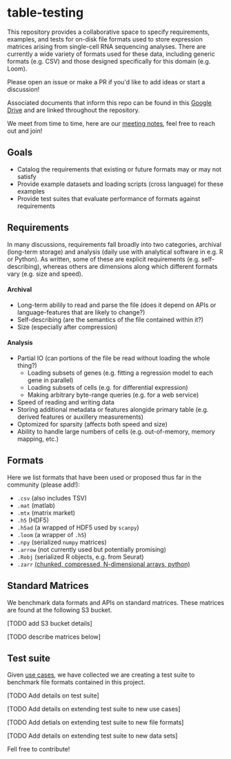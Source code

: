 # table-testing

This repository provides a collaborative space to specify requirements, examples, and tests for on-disk file formats used to store expression matrices arising from single-cell RNA sequencing analyses. There are currently a wide variety of formats used for these data, including generic formats (e.g. CSV) and those designed specifically for this domain (e.g. Loom). 

Please open an issue or make a PR if you'd like to add ideas or start a discussion!

Associated documents that inform this repo can be found in this [Google Drive](https://drive.google.com/drive/u/0/folders/1D___JK5hnlc5A3Qhkp5LrZgiYycvsd_2) and are linked throughout the repository.

We meet from time to time, here are our [meeting notes](https://docs.google.com/document/d/1v0NSeML2F6JRuLrjXm7Kprh-BiamnpiODqHHpBnituY/edit), feel free to reach out and join!

## Goals

- Catalog the requirements that existing or future formats may or may not satisfy
- Provide example datasets and loading scripts (cross language) for these examples
- Provide test suites that evaluate performance of formats against requirements

## Requirements

In many discussions, requirements fall broadly into two categories, archival (long-term storage) and analysis (daily use with analytical software in e.g. R or Python). As written, some of these are explicit requirements (e.g. self-describing), whereas others are dimensions along which different formats vary (e.g. size and speed).

#### Archival
- Long-term abilily to read and parse the file (does it depend on APIs or language-features that are likely to change?)
- Self-describing (are the semantics of the file contained within it?)
- Size (especially after compression)

#### Analysis
- Partial IO (can portions of the file be read without loading the whole thing?)
  - Loading subsets of genes (e.g. fitting a regression model to each gene in parallel)
  - Loading subsets of cells (e.g. for differential expression)
  - Making arbitrary byte-range queries (e.g. for a web service)
- Speed of reading and writing data
- Storing additional metadata or features alongide primary table (e.g. derived features or auxillery measurements)
- Optomized for sparsity (affects both speed and size)
- Ability to handle large numbers of cells (e.g. out-of-memory, memory mapping, etc.)

## Formats

Here we list formats that have been used or proposed thus far in the community (please add!):
- `.csv` (also includes TSV)
- `.mat` (matlab)
- `.mtx` (matrix market)
- `.h5` (HDF5)
- `.h5ad` (a wrapped of HDF5 used by `scanpy`)
- `.loom` (a wrapper of `.h5`)
- `.npy` (serialized `numpy` matrices)
- `.arrow` (not currently used but potentially promising)
- `.Robj` (serialized R objects, e.g. from Seurat)
- `.zarr` [(chunked, compressed, N-dimensional arrays, python)](http://zarr.readthedocs.io/en/stable/index.html)

## Standard Matrices

We benchmark data formats and APIs on standard matrices. These matrices are found at the following S3 bucket.

[TODO add S3 bucket details]

[TODO describe matrices below]

## Test suite

Given [use cases](https://docs.google.com/document/d/1Vu0AJfV9N27hhcanRkrTcxP676ff-1qMuujrSs8jky8/edit#), we have collected we are creating a test suite to benchmark file formats contained in this project.

[TODO Add details on test suite]

[TODO Add details on extending test suite to new use cases]

[TODO Add detials on extending test suite to new file formats]

[TODO Add details on extending test suite to new data sets]

Fell free to contribute!
